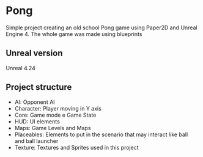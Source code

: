 # Pong

Simple project creating an old school Pong game using Paper2D and Unreal Engine 4.
The whole game was made using blueprints

## Unreal version
Unreal 4.24

## Project structure
* AI: Opponent AI
* Character: Player moving in Y axis
* Core: Game mode e Game State
* HUD: UI elements
* Maps: Game Levels and Maps
* Placeables: Elements to put in the scenario that may interact like ball and ball launcher
* Texture: Textures and Sprites used in this project
